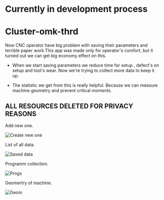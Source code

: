 # Currently in development process

# Cluster-omk-thrd
Now CNC operator have big problem with saving their parameters and terrible paper work.This app was made only for operator's comfort, but it turned out we can get big economy effect on this. 

- When we start saving parameters we reduce time for setup , defect's on setup and tool's wear. Now we're trying to collect more data to keep it up.

- The statistic we get from this is really helpful. Because we can measure machine geometry and prevent critical moments.

## ALL RESOURCES DELETED FOR PRIVACY REASONS

Add new one.

![Create new one](https://psv4.userapi.com/c534536/u206508610/docs/d36/059b4c662858/add.jpg?extra=vxI3YorhRX5D8AKqloxe2KQaWoVBX4t13f94k0KCRyC9va1RqOoUNDHwBfsH_iBpLmgW6CwtJ3KcNn79U0_E7hBIb8YWJLPT6BUFkYHYbii4V-oBfwhX0YythfFEa3Chd1QxwrKdZCIx7XpAUbF_qlwNmw)

List of all data.

![Saved data](https://psv4.vkuseraudio.net/s/v1/d/q8toxXWH7eUERfZYFO7F2KiSizyv7M0_-l_Ux4wpKoGuQypsABEOOiSfjgPUnvxRQQtHaqMg74-9EkwYmaZxWQaeL-eucPntOs76yc5-Akulk0iNFVXY7A/list.jpg)

Programm collection.

![Progs](https://psv4.vkuseraudio.net/s/v1/d/hPXLhc7O7-Krzn3pT81LtHCk8EVK3GHalevQdTonwp2gTnUl8J3RDZCOw7KsCwvQbA682E4F4Sm69BSdlQX-ysOWt7UYHmMSz58W_KmUmOaoroAm99sXIg/progs.jpg)

Geomertry of machine.

![Geom](https://psv4.userapi.com/c237131/u206508610/docs/d43/4cd56ad47d6c/Geom.jpg?extra=sYr2ikdD8K5DtriL51czTGZCosUwq1bByYEWzQK5m8DIlhaFuCYMFyBQrYdc7RViNefA1XkD6SgDFk5I9jZ6cF71BYXUv-p2cv3yGiaR0tsJw7HU5JuGllTutOQSw41KLIfUQ7TP9Il8JQCGPhioLFUa2A)
